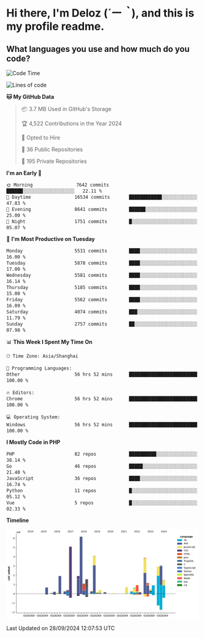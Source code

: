 # **Hi there, I'm Deloz (*´ー｀*), and this is my profile readme.**

## **What languages you use and how much do you code?**

<!--START_SECTION:waka-->
![Code Time](http://img.shields.io/badge/Code%20Time-4%2C741%20hrs%2010%20mins-blue)

![Lines of code](https://img.shields.io/badge/From%20Hello%20World%20I%27ve%20Written-40.9%20million%20lines%20of%20code-blue)

**🐱 My GitHub Data** 

> 📦 3.7 MB Used in GitHub's Storage 
 > 
> 🏆 4,522 Contributions in the Year 2024
 > 
> 💼 Opted to Hire
 > 
> 📜 36 Public Repositories 
 > 
> 🔑 195 Private Repositories 
 > 
**I'm an Early 🐤** 

```text
🌞 Morning                7642 commits        ██████░░░░░░░░░░░░░░░░░░░   22.11 % 
🌆 Daytime                16534 commits       ████████████░░░░░░░░░░░░░   47.83 % 
🌃 Evening                8641 commits        ██████░░░░░░░░░░░░░░░░░░░   25.00 % 
🌙 Night                  1751 commits        █░░░░░░░░░░░░░░░░░░░░░░░░   05.07 % 
```
📅 **I'm Most Productive on Tuesday** 

```text
Monday                   5531 commits        ████░░░░░░░░░░░░░░░░░░░░░   16.00 % 
Tuesday                  5878 commits        ████░░░░░░░░░░░░░░░░░░░░░   17.00 % 
Wednesday                5581 commits        ████░░░░░░░░░░░░░░░░░░░░░   16.14 % 
Thursday                 5185 commits        ████░░░░░░░░░░░░░░░░░░░░░   15.00 % 
Friday                   5562 commits        ████░░░░░░░░░░░░░░░░░░░░░   16.09 % 
Saturday                 4074 commits        ███░░░░░░░░░░░░░░░░░░░░░░   11.79 % 
Sunday                   2757 commits        ██░░░░░░░░░░░░░░░░░░░░░░░   07.98 % 
```


📊 **This Week I Spent My Time On** 

```text
🕑︎ Time Zone: Asia/Shanghai

💬 Programming Languages: 
Other                    56 hrs 52 mins      █████████████████████████   100.00 % 

🔥 Editors: 
Chrome                   56 hrs 52 mins      █████████████████████████   100.00 % 

💻 Operating System: 
Windows                  56 hrs 52 mins      █████████████████████████   100.00 % 
```

**I Mostly Code in PHP** 

```text
PHP                      82 repos            ██████████░░░░░░░░░░░░░░░   38.14 % 
Go                       46 repos            █████░░░░░░░░░░░░░░░░░░░░   21.40 % 
JavaScript               36 repos            ████░░░░░░░░░░░░░░░░░░░░░   16.74 % 
Python                   11 repos            █░░░░░░░░░░░░░░░░░░░░░░░░   05.12 % 
Vue                      5 repos             █░░░░░░░░░░░░░░░░░░░░░░░░   02.33 % 
```



**Timeline**

![Lines of Code chart](https://raw.githubusercontent.com/deloz/deloz/main/assets/bar_graph.png)


 Last Updated on 28/09/2024 12:07:53 UTC
<!--END_SECTION:waka-->
